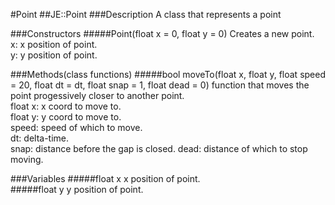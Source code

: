 #Point
##JE::Point
###Description
A class that represents a point

###Constructors
#####Point(float x = 0, float y = 0)
Creates a new point.  
x: x position of point.  
y: y position of point.

###Methods(class functions)
#####bool moveTo(float x, float y, float speed = 20, float dt = dt, float snap = 1, float dead = 0)
function that moves the point progessively closer to another point.  
float x: x coord to move to.  
float y: y coord to move to.  
speed: speed of which to move.  
dt: delta-time.  
snap: distance before the gap is closed.
dead: distance of which to stop moving.

###Variables
#####float x
x position of point.  
#####float y
y position of point.

